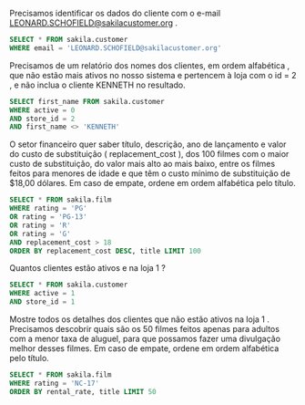Precisamos identificar os dados do cliente com o e-mail LEONARD.SCHOFIELD@sakilacustomer.org .

```sql
SELECT * FROM sakila.customer
WHERE email = 'LEONARD.SCHOFIELD@sakilacustomer.org'
```

Precisamos de um relatório dos nomes dos clientes, em ordem alfabética , que não estão mais ativos no nosso sistema e pertencem à loja com o id = 2 , e não inclua o cliente KENNETH no resultado.

```sql
SELECT first_name FROM sakila.customer
WHERE active = 0 
AND store_id = 2
AND first_name <> 'KENNETH'
```

O setor financeiro quer saber título, descrição, ano de lançamento e valor do custo de substituição ( replacement_cost ), dos 100 filmes com o maior custo de substituição, do valor mais alto ao mais baixo, entre os filmes feitos para menores de idade e que têm o custo mínimo de substituição de $18,00 dólares. Em caso de empate, ordene em ordem alfabética pelo título.

```sql
SELECT * FROM sakila.film
WHERE rating = 'PG'
OR rating = 'PG-13'
OR rating = 'R'
OR rating = 'G'
AND replacement_cost > 18
ORDER BY replacement_cost DESC, title LIMIT 100
``` 

Quantos clientes estão ativos e na loja 1 ?

```sql
SELECT * FROM sakila.customer
WHERE active = 1 
AND store_id = 1
```

Mostre todos os detalhes dos clientes que não estão ativos na loja 1 .
Precisamos descobrir quais são os 50 filmes feitos apenas para adultos com a menor taxa de aluguel, para que possamos fazer uma divulgação melhor desses filmes. Em caso de empate, ordene em ordem alfabética pelo título.

```sql
SELECT * FROM sakila.film
WHERE rating = 'NC-17'
ORDER BY rental_rate, title LIMIT 50
```
